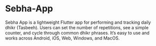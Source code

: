 # Sebha-App
Sebha App is a lightweight Flutter app for performing and tracking daily dhikr (Tasbeeh). Users can set the number of repetitions, see a simple counter, and cycle through common dhikr phrases. It’s easy to use and works across Android, iOS, Web, Windows, and MacOS.

